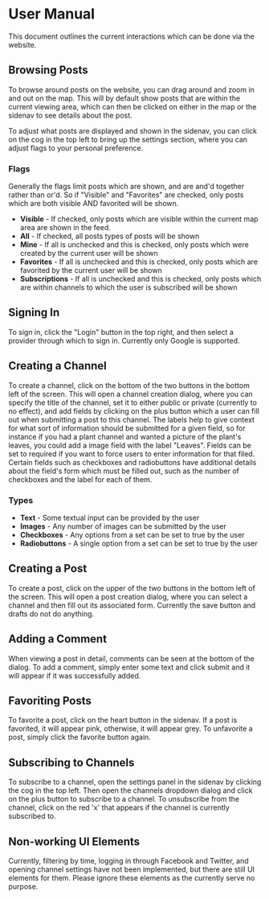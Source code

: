 # User Manual

This document outlines the current interactions which can be done via the website.

## Browsing Posts

To browse around posts on the website, you can drag around and zoom in and out on the map. This will by default show posts that are within the current viewing area, which can then be clicked on either in the map or the sidenav to see details about the post.

To adjust what posts are displayed and shown in the sidenav, you can click on the cog in the top left to bring up the settings section, where you can adjust flags to your personal preference.

### Flags

Generally the flags limit posts which are shown, and are and'd together rather than or'd. So if "Visible" and "Favorites" are checked, only posts which are both visible AND favorited will be shown.

* **Visible** - If checked, only posts which are visible within the current map area are shown in the feed.
* **All** - If checked, all posts types of posts will be shown
* **Mine** - If all is unchecked and this is checked, only posts which were created by the current user will be shown
* **Favorites** - If all is unchecked and this is checked, only posts which are favorited by the current user will be shown
* **Subscriptions** - If all is unchecked and this is checked, only posts which are within channels to which the user is subscribed will be shown

## Signing In

To sign in, click the "Login" button in the top right, and then select a provider through which to sign in. Currently only Google is supported.

## Creating a Channel

To create a channel, click on the bottom of the two buttons in the bottom left of the screen. This will open a channel creation dialog, where you can specify the title of the channel, set it to either public or private (currently to no effect), and add fields by clicking on the plus button which a user can fill out when submitting a post to this channel. The labels help to give context for what sort of information should be submitted for a given field, so for instance if you had a plant channel and wanted a picture of the plant's leaves, you could add a image field with the label "Leaves". Fields can be set to required if you want to force users to enter information for that filed. Certain fields such as checkboxes and radiobuttons have additional details about the field's form which must be filled out, such as the number of checkboxes and the label for each of them.

### Types

* **Text** - Some textual input can be provided by the user
* **Images** - Any number of images can be submitted by the user
* **Checkboxes** - Any options from a set can be set to true by the user
* **Radiobuttons** - A single option from a set can be set to true by the user

## Creating a Post

To create a post, click on the upper of the two buttons in the bottom left of the screen. This will open a post creation dialog, where you can select a channel and then fill out its associated form. Currently the save button and drafts do not do anything.

## Adding a Comment

When viewing a post in detail, comments can be seen at the bottom of the dialog. To add a comment, simply enter some text and click submit and it will appear if it was successfully added.

## Favoriting Posts

To favorite a post, click on the heart button in the sidenav. If a post is favorited, it will appear pink, otherwise, it will appear grey. To unfavorite a post, simply click the favorite button again.

## Subscribing to Channels

To subscribe to a channel, open the settings panel in the sidenav by clicking the cog in the top left. Then open the channels dropdown dialog and click on the plus button to subscribe to a channel. To unsubscribe from the channel, click on the red 'x' that appears if the channel is currently subscribed to.

## Non-working UI Elements

Currently, filtering by time, logging in through Facebook and Twitter, and opening channel settings have not been implemented, but there are still UI elements for them. Please ignore these elements as the currently serve no purpose.
